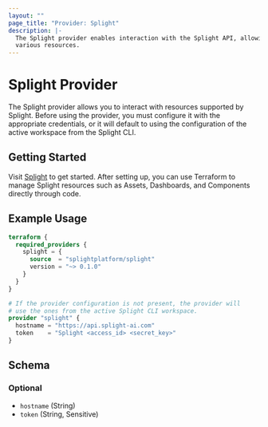 ```yaml
---
layout: ""
page_title: "Provider: Splight"
description: |-
  The Splight provider enables interaction with the Splight API, allowing you to manage 
  various resources.
---
```


# Splight Provider

The Splight provider allows you to interact with resources supported by Splight.
Before using the provider, you must configure it with the appropriate credentials,
or it will default to using the configuration of the active workspace from the Splight CLI.

## Getting Started

Visit [Splight](https://splight-ai.com) to get started. After setting up, you can use Terraform to manage Splight resources such as Assets, Dashboards, and Components directly through code.

## Example Usage

```terraform
terraform {
  required_providers {
    splight = {
      source  = "splightplatform/splight"
      version = "~> 0.1.0"
    }
  }
}

# If the provider configuration is not present, the provider will
# use the ones from the active Splight CLI workspace.
provider "splight" {
  hostname = "https://api.splight-ai.com"
  token    = "Splight <access_id> <secret_key>"
}
```

<!-- schema generated by tfplugindocs -->
## Schema

### Optional

- `hostname` (String)
- `token` (String, Sensitive)
